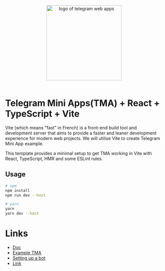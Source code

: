 <p align="center">
  <br>
  <img width="240" src="./src/assets/tapps.png" alt="logo of telegram web apps">
  <br>
  <br>
</p>

# Telegram Mini Apps(TMA) + React + TypeScript + Vite

Vite (which means "fast" in French) is a front-end build tool and development server that aims to provide a faster and leaner development experience for modern web projects. We will utilise Vite to create Telegram Mini App example.

This template provides a minimal setup to get TMA working in Vite with React, TypeScript, HMR and some ESLint rules.

## Usage

```bash
# npm
npm install
npm run dev --host
```
```bash
# yarn
yarn
yarn dev --host
```

# Links
- [Doc](https://docs.ton.org/develop/dapps/twa)
- [Example TMA](https://t.me/vite_twa_example_bot/app)
- [Setting up a bot](https://docs.ton.org/develop/dapps/telegram-apps/app-examples)
- [Link](https://twa-dev.github.io/vite-boilerplate/)
